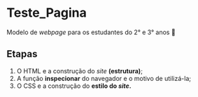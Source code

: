 # Teste_Pagina
Modelo de _webpage_ para os estudantes do 2° e 3° anos 🙂
## Etapas
1. O HTML e a construção do _site_ **(estrutura)**;
2. A função **inspecionar** do navegador e o motivo de utilizá-la;
3. O CSS e a construção do **estilo do _site_.**
